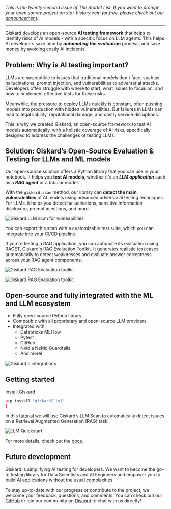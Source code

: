 *This is the twenty-second issue of The Starlet List. If you want to prompt your open source project on star-history.com for free, please check out our [announcement](/blog/list-your-open-source-project).*

---

Giskard develops an open-source **AI testing framework** that helps to identify risks of AI models  - with a specific focus on LLM agents. This helps AI developers save time by ***automating the evaluation*** process, and save money by avoiding costly AI incidents.

## Problem: Why is AI testing important?

LLMs are susceptible to issues that traditional models don't face, such as hallucinations, prompt injection, and vulnerabilities to adversarial attacks. Developers often struggle with where to start, what issues to focus on, and how to implement effective tests for these risks.

Meanwhile, the pressure to deploy LLMs quickly is constant, often pushing models into production with hidden vulnerabilities. But failures in LLMs can lead to legal liability, reputational damage, and costly service disruptions.

This is why we created Giskard, an open-source framework to test AI models automatically, with a holistic coverage of AI risks, specifically designed to address the challenges of testing LLMs.

## Solution: Giskard’s Open-Source Evaluation & Testing for LLMs and ML models
Our open-source solution offers a Python library that you can use in your notebook. It helps you **test AI models**, whether it's an ***LLM application*** such as a ***RAG agent*** or a tabular model. 

With the `giskard.scan` method, our library can **detect the main vulnerabilities** of AI models using advanced adversarial testing techniques. For LLMs, it helps you detect hallucinations, sensitive information disclosure, prompt injections, and more. 

![Giskard LLM scan for vulneabilities](/assets/blog/giskard/llm-scan.webp)

You can export this scan with a customizable test suite, which you can integrate into your CI/CD pipeline.

If you're testing a RAG application, you can automate its evaluation using RAGET, Giskard's RAG Evaluation Toolkit. It generates realistic test cases automatically to detect weaknesses and evaluate answer correctness across your RAG agent components.

![Giskard RAG Evaluation toolkit](/assets/blog/giskard/raget.webp)

![Giskard RAG Evaluation toolkit](/assets/blog/giskard/raget-plot.webp)

## Open-source and fully integrated with the ML and LLM ecosystem

- Fully open-source Python library
- Compatible with all proprietary and open-source LLM providers
- Integrated with:
	- Databricks MLFlow
	- Pytest
	- GitHub
	- Nvidia NeMo Guardrails
	- And more!

![Giskard's integrations](/assets/blog/giskard/integrations.webp)

## Getting started

Install Giskard

```sh
pip install "giskard[llm]"
}
```

In this [tutorial](https://colab.research.google.com/github/giskard-ai/giskard/blob/main/docs/getting_started/quickstart/quickstart_llm.ipynb) we will use Giskard’s LLM Scan to automatically detect issues on a Retrieval Augmented Generation (RAG) task.

![LLM Quickstart](/assets/blog/giskard/notebook.webp)

For more details, check out the [docs](https://docs.giskard.ai/en/stable/getting_started/quickstart/quickstart_llm.html).

## Future development

Giskard is simplifying AI testing for developers. We want to become the go-to testing library for Data Scientists and AI Engineers and empower you to build AI applications without the usual complexities.

To stay up-to-date with our progress or contribute to the project, we welcome your feedback, questions, and comments. You can check out our [GitHub](https://github.com/Giskard-AI/giskard) or join our community on [Discord](https://discord.com/invite/ABvfpbu69R) to chat with us directly!
